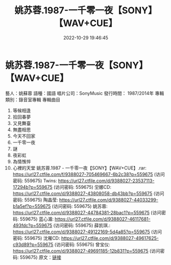 ﻿---
title: 姚苏蓉.1987-一千零一夜【SONY】【WAV+CUE】
date: 2022-10-29 19:46:45
categories: WAV车载音乐、镜像
tags: 华语中文
---
# 姚苏蓉.1987-一千零一夜【SONY】【WAV+CUE】

藝人：姚蘇蓉
語種：國語
唱片公司：SonyMusic
發行時間： 1987/2014年
專輯類別：錄音室專輯
專輯曲目
01. 等候相逢
02. 拾回春夢
03. 又見舞臺
04. 無盡相思
05. 今天不回家
06. 一千零一夜
07. 謎
08. 夜彩虹
09. 為情憔悴
10. 心裡的天堂
姚苏蓉.1987 - 一千零一夜【SONY】【WAV+CUE】.rar: https://url27.ctfile.com/f/9388027-705469667-6b2c38?p=559675
(访问密码: 559675)
Twins: https://url27.ctfile.com/d/9388027-23537113-17294b?p=559675
(访问密码: 559675)
坣娜CD: https://url27.ctfile.com/d/9388027-43808058-db43bb?p=559675
(访问密码: 559675)
陶晶莹: https://url27.ctfile.com/d/9388027-44033299-b1a5ef?p=559675
(访问密码: 559675)
姚苏蓉: https://url27.ctfile.com/d/9388027-44784381-28bac1?p=559675
(访问密码: 559675)
蓝心湄: https://url27.ctfile.com/d/9388027-46117681-493fdc?p=559675
(访问密码: 559675)
薛凯琪.: https://url27.ctfile.com/d/9388027-49122169-5d4a85?p=559675
(访问密码: 559675)
沈雁CD: https://url27.ctfile.com/d/9388027-49617625-c93d89?p=559675
(访问密码: 559675)
曾宝仪: https://url27.ctfile.com/d/9388027-49691185-12b831?p=559675
(访问密码: 559675)
原文：[链接](https://blog.sina.com.cn/s/blog_1647c7e760103101x.html)